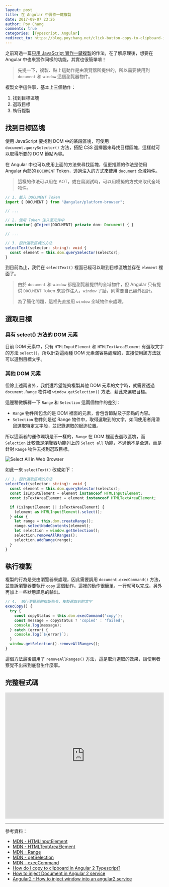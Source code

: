 ```yaml
---
layout: post
title: 在 Angular 中實作一鍵複製
date: 2017-09-07 23:26
author: Poy Chang
comments: true
categories: [Typescript, Angular]
redirect_to: https://blog.poychang.net/click-button-copy-to-clipboard-in-angular/
---
```


之前寫過一篇[只用 JavaScript 實作一鍵複製](https://poychang.github.io/javascript-copy-clipboard/)的作法，在了解原理後，想要在 Angular 中也來實作同樣的功能，其實也很簡單唷！

>先提一下，複製、貼上這動作是由瀏覽器所提供的，所以需要使用到 `document` 和 `window` 這個瀏覽器物件。

複製文字這件事，基本上三個動作：

1. 找到目標區塊
2. 選取目標
3. 執行複製

## 找到目標區塊

使用 JavaScript 要找到 DOM 中的某段區塊，可使用 `document.querySelector()` 方法，搭配 CSS 選擇器來尋找目標區塊，這樣就可以取得所要的 DOM 節點內容。

在 Angular 中也可以使用上面的方法來尋找區塊，但更推薦的作法是使用 Angular 內部的 `DOCUMENT` Token，透過注入的方式來使用 `document` 全域物件。

>這樣的作法可以用在 AOT，或在寫測試時，可以用模擬的方式來取代全域物件。

```typescript
// 1. 載入 DOCUMENT Token
import { DOCUMENT } from "@angular/platform-browser";

// ...

// 2. 使用 Token 注入至元件中
constructor( @Inject(DOCUMENT) private dom: Document) { }

// ...

// 3. 設計選取區塊的方法
selectText(selector: string): void {
  const element = this.dom.querySelector(selector);
}
```
到目前為止，我們在 `selectText()` 裡面已經可以取到目標區塊並存在 `element` 裡面了。

>由於 `document` 和 `window` 都是瀏覽器提供的全域物件，但 Angular 只有提供 `DOCUMENT` Token 來實作注入，`window` 了話，則需要自己額外設計。
>
>為了簡化問題，這裡先直接用 `window` 全域物件來處理。

## 選取目標

### 具有 select() 方法的 DOM 元素

目前 DOM 元素中，只有 `HTMLInputElement` 和 `HTMLTextAreaElement` 有選取文字的方法 `select()`，所以針對這兩種 DOM 元素滿容易處理的，直接使用該方法就可以選到目標文字。

### 其他 DOM 元素

但除上述兩者外，我們還希望能夠複製其他 DOM 元素的文字時，就需要透過 `document.Range` 物件和 `window.getSelection()` 方法，藉此來選取目標。

這邊稍微解釋一下 `Range` 和 `Selection` 這兩個物件的差別：

* `Range` 物件所包含的是 DOM 裡面的元素，會包含節點及子節點的內容。
* `Selection` 物件則是從 Range 物件中，取得選取到的文字，如同使用者用滑鼠選取特定文字般，並記錄選取的起迄位置。

所以這兩者的運作環境是不一樣的，`Range` 在 DOM 裡面去選取區塊，而 `Selection` 比較像是瀏覽器功能列上的 `Select all` 功能，不過他不是全選，而是針對 `Range` 物件去找到選取目標。

![Select All in Web Browser](https://i.imgur.com/rX8h52p.png)

如此一來 `selectText()` 改成如下：

```typescript
// 3. 設計選取區塊的方法
selectText(selector: string): void {
  const element = this.dom.querySelector(selector);
  const isInputElement = element instanceof HTMLInputElement;
  const isTextAreaElement = element instanceof HTMLTextAreaElement;

  if (isInputElement || isTextAreaElement) {
    (element as HTMLInputElement).select();
  } else {
    let range = this.dom.createRange();
    range.selectNodeContents(element);
    let selection = window.getSelection();
    selection.removeAllRanges();
    selection.addRange(range);
  }
}
```

## 執行複製

複製的行為是交由瀏覽器來處理，因此需要調用 `document.execCommand()` 方法，並告訴瀏覽器要執行 `copy` 這個動作。這裡的動作很簡單，一行就可以完成，另外再加上一些狀態訊息的輸出。

```typescript
// 4.  執行瀏覽器的複製指令，複製選取到的文字
execCopy() {
  try {
    const copyStatus = this.dom.execCommand('copy');
    const message = copyStatus ? 'copied' : 'failed';
    console.log(message);
  } catch (error) {
    console.log(`${error}`);
  }
  window.getSelection().removeAllRanges();
}
```

這個方法最後調用了 `removeAllRanges()` 方法，這是取消選取的效果，讓使用者察覺不出來到底發生什麼事。

## 完整程式碼

<iframe src="https://stackblitz.com/edit/angular-copy-clipboard?embed=1&file=app/copy.component.ts&view=editor" height="400" width="100%" frameborder="0"></iframe>

----------

參考資料：

* [MDN - HTMLInputElement](https://developer.mozilla.org/en-US/docs/Web/API/HTMLInputElement)
* [MDN - HTMLTextAreaElement](https://developer.mozilla.org/en-US/docs/Web/API/HTMLTextAreaElement)
* [MDN - Range](https://developer.mozilla.org/en-US/docs/Web/API/Range)
* [MDN - getSelection](https://developer.mozilla.org/en-US/docs/Web/API/Window/getSelection)
* [MDN - execCommand](https://developer.mozilla.org/en-US/docs/Web/API/Document/execCommand)
* [How do I copy to clipboard in Angular 2 Typescript?](https://stackoverflow.com/questions/36328159/how-do-i-copy-to-clipboard-in-angular-2-typescript)
* [How to inject Document in Angular 2 service](https://stackoverflow.com/questions/37521298/how-to-inject-document-in-angular-2-service)
* [Angular2 - How to inject window into an angular2 service](https://stackoverflow.com/questions/34177221/angular2-how-to-inject-window-into-an-angular2-service)
